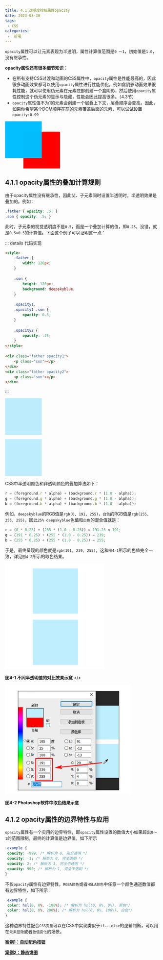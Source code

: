 ```yaml
---
title: 4.1 透明度控制属性opacity
date: 2023-08-30
tags:
 - CSS
categories:
 -  前端
---
```


<!-- # 4.1 透明度控制属性opacity -->

`opacity`属性可以让元素表现为半透明，属性计算值范围是`0 ～1`，初始值是`1.0`，没有继承性。

**opacity属性还有很多细节知识：**
- 在所有支持CSS过渡和动画的CSS属性中，`opacity`属性是性能最高的，因此很多动画效果都可以使用`opacity`属性进行性能优化。例如盒阴影动画效果很耗性能，就可以使用伪元素在元素底部创建一个盒阴影，然后使用`opacity`属性控制这个伪元素的显示与隐藏，性能会因此提高很多。（4.3节）
- `opacity`属性值不为1的元素会创建一个层叠上下文，层叠顺序会变高。因此，如果你希望某个DOM顺序在前的元素覆盖后面的元素，可以试试设置`opacity:0.99`

<div style="position:relative">
  <div class="father" style="opacity: 0.99;">
      <p class="son"></p>
  </div>
  <div class="father" style="margin-top: -100px;margin-left: 60px;">
      <p class="son" style="background: red;"></p>
  </div>
</div>

## 4.1.1 opacity属性的叠加计算规则
由于opacity属性没有继承性，因此父、子元素同时设置半透明时，半透明效果是叠加的。例如：
``` css
.father { opacity: .5; }
.son { opacity: .5; }
```

此时，子元素的视觉透明度不是`0.5`，而是一个叠加计算的值，即`0.25`，没错，就是`0.5×0.5`的计算值。下面这个例子可以证明这一点：

::: details 代码实现
``` html
<style>
    .father {
        width: 120px;
    }

    .son {
        height: 120px;
        background: deepskyblue;
    }

    .opacity1,
    .opacity1 .son {
        opacity: 0.5;
    }

    .opacity2 {
        opacity: .25;
    }
</style>

<div class="father opacity1">
    <p class="son"></p>
</div>
<div class="father opacity2">
    <p class="son"></p>
</div>
```
:::

<style>
    .father {
        width: 120px;
    }

    .son {
        height: 120px;
        background: deepskyblue;
    }

    .opacity1,
    .opacity1 .son {
        opacity: 0.5;
    }

    .opacity2 {
        opacity: .25;
    }
</style>

<div>
  <div class="father opacity1">
      <p class="son"></p>
  </div>
  <div class="father opacity2">
      <p class="son"></p>
  </div>
</div>

CSS中半透明颜色和非透明颜色的叠加算法如下：
``` js
r = (foreground.r * alpha) + (background.r * (1.0 - alpha));
g = (foreground.g * alpha) + (background.g * (1.0 - alpha));
b = (foreground.b * alpha) + (background.b * (1.0 - alpha));
```

例如，`deepskyblue`的RGB值是`rgb(0, 191, 255)`，`白色`的RGB值是`rgb(255, 255, 255)`，因此`25% deepskyblue`色值和`白色`的混合值就是：
```js
r = (0 * 0.25) + (255 * (1.0 - 0.25)) = 191.25 ≈ 191;
g = (191 * 0.25) + (255 * (1.0 - 0.25)) = 239;
b = (255 * 0.25) + (255 * (1.0 - 0.25)) = 255;
```

于是，最终呈现的颜色就是`rgb(191, 239, 255)`，这和`图4-1`所示的色值完全一致，详见`图4-2`所示的取色结果。

![图4-1 不同半透明值的对比效果示意](./img/4-1.png)

**图4-1 不同半透明值的对比效果示意**
</>

![图4-2 Photoshop软件中取色结果示意](./img/4-2.png)

**图4-2 Photoshop软件中取色结果示意**

## 4.1.2 opacity属性的边界特性与应用
`opacity`属性有一个实用的边界特性，即`opacity`属性设置的数值大小如果超出`0～1`的范围限制，最终的计算值是边界值，如下所示
```css
.example {
 opacity: -999; /* 解析为 0, 完全透明 */
 opacity: -1; /* 解析为 0, 完全透明 */
 opacity: 2; /* 解析为 1, 完全不透明 */
 opacity: 999; /* 解析为 1, 完全不透明 */
}
```

不仅`opacity`属性有边界特性，`RGBA颜色`或者`HSLA颜色`中任意一个颜色通道数值都有边界特性，如下所示：
```css
.example {
 color: hsl(0, 0%, -100%); /* 解析为 hsl(0, 0%, 0%), 黑色*/
 color: hsl(0, 0%, 200%); /* 解析为 hsl(0, 0%, 100%), 白色*/
}
```

这种边界特性配合`CSS变量`可以在CSS中实现类似于`if...else`的逻辑判断，可以用在`元素显隐`或者`色值变化`的场景。

[**案例1：自动配色按钮**](https://demo.cssworld.cn/new/4/1-1.php)

[**案例2：静态饼图**](https://demo.cssworld.cn/new/4/1-2.php)
